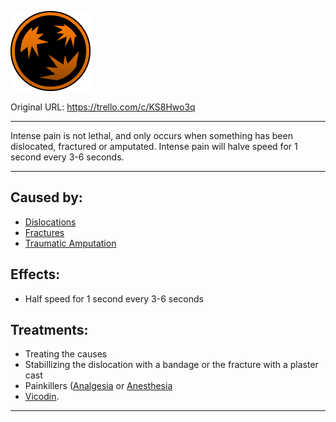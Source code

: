 ![tile023(2).png\|200](./Intense%20Pain%20-%20Attachments/6718845db30472d958dd7b01.png)

Original URL: https://trello.com/c/KS8Hwo3q

---

Intense pain is not lethal, and only occurs when something has been dislocated, fractured or amputated. Intense pain will halve speed for 1 second every 3-6 seconds.

---

## Caused by:

- [Dislocations](../Bones/Dislocations.md)
- [Fractures](../Bones/Fractures.md)
- [Traumatic Amputation](../Extremities/Traumatic%20Amputation.md)

## Effects:

- Half speed for 1 second every 3-6 seconds

## Treatments:

- Treating the causes
- Stabillizing the dislocation with a bandage or the fracture with a plaster cast
- Painkillers ([Analgesia](../Torso/Analgesia.md) or [Anesthesia](../Torso/Anesthesia.md)
- [Vicodin](https://i.pinimg.com/736x/6c/ab/cc/6cabccf7f0ebb599cb4fd1dd783877dd.jpg "‌").

---

